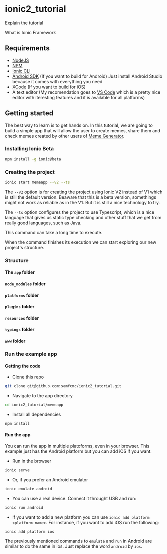 # ionic2_tutorial
Explain the tutorial

What is Ionic Framework



## Requirements
* [NodeJS](https://nodejs.org/en)
* [NPM](https://www.npmjs.com/)
* [Ionic CLI](http://ionicframework.com/getting-started/)
* [Android SDK](https://developer.android.com/studio/index.html) (If you want to build for Android)
Just install Android Studio because it comes with everything you need
* [XCode](https://developer.apple.com/xcode) (If you want to build for iOS)
* A text editor (My recomendation goes to [VS Code](https://www.visualstudio.com/en-us/products/code-vs.aspx)
which is a pretty nice editor with iteresting features
and it is available for all platforms)

## Getting started
The best way to learn is to get hands on.
In this tutorial, we are going to build a simple
app that will allow the user to create memes, share them
and check memes created by other users of
[Meme Generator](https://memegenerator.net/).


### Installing Ionic Beta
```sh
npm install -g ionic@beta
```

### Creating the project
```sh
ionic start memeapp --v2 --ts
```

The `--v2` option is for creating the project using Ionic V2
instead of V1 which is still the default version.
Beaware that this is a beta version, somethings might not work
as reliable as in the V1. But it is still a nice technology
to try.

The `--ts` option configures the project to use
Typescript, which is a nice language that gives us
static type checking and other stuff that we get from
really good languages, such as Java.

This command can take a long time to execute.

When the command finishes its execution we can start
exploring our new project's structure.

### Structure
#### The `app` folder

#### `node_modules` folder

#### `platforms` folder

#### `plugins` folder

#### `resources` folder

#### `typings` folder

#### `www` folder

### Run the example app
#### Getting the code
* Clone this repo
```bash
git clone git@github.com:samfcmc/ionic2_tutorial.git
```

* Navigate to the app directory
```bash
cd ionic2_tutorial/memeapp
```

* Install all dependencies
```bash
npm install
```

#### Run the app

You can run the app in multiple platoforms, even in your browser.
This example just has the Android platform but you can
add iOS if you want.

* Run in the browser
```bash
ionic serve
```

* Or, if you prefer an Android emulator
```bash
ionic emulate android
```

* You can use a real device. Connect it throught USB and run:
```bash
ionic run android
```

* If you want to add a new platform you can use `ionic add platform <platform name>`.
For instance, if you want to add iOS run the following:
```bash
ionic add platform ios
```
The previously mentioned commands to `emulate` and `run` in Android
are similar to do the same in ios.
Just replace the word `android` by `ios`.